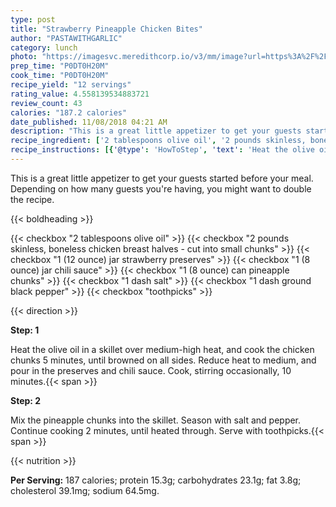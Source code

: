 ```yaml
---
type: post
title: "Strawberry Pineapple Chicken Bites"
author: "PASTAWITHGARLIC"
category: lunch
photo: "https://imagesvc.meredithcorp.io/v3/mm/image?url=https%3A%2F%2Fimages.media-allrecipes.com%2Fuserphotos%2F1975932.jpg"
prep_time: "P0DT0H20M"
cook_time: "P0DT0H20M"
recipe_yield: "12 servings"
rating_value: 4.558139534883721
review_count: 43
calories: "187.2 calories"
date_published: 11/08/2018 04:21 AM
description: "This is a great little appetizer to get your guests started before your meal. Depending on how many guests you're having, you might want to double the recipe."
recipe_ingredient: ['2 tablespoons olive oil', '2 pounds skinless, boneless chicken breast halves - cut into small chunks', '1 (12 ounce) jar strawberry preserves', '1 (8 ounce) jar chili sauce', '1 (8 ounce) can pineapple chunks', '1 dash salt', '1 dash ground black pepper', 'toothpicks']
recipe_instructions: [{'@type': 'HowToStep', 'text': 'Heat the olive oil in a skillet over medium-high heat, and cook the chicken chunks 5 minutes, until browned on all sides. Reduce heat to medium, and pour in the preserves and chili sauce. Cook, stirring occasionally, 10 minutes.\n'}, {'@type': 'HowToStep', 'text': 'Mix the pineapple chunks into the skillet. Season with salt and pepper. Continue cooking 2 minutes, until heated through. Serve with toothpicks.\n'}]
---
```


This is a great little appetizer to get your guests started before your meal. Depending on how many guests you're having, you might want to double the recipe. 

{{< boldheading >}}

{{< checkbox "2 tablespoons olive oil" >}}
{{< checkbox "2 pounds skinless, boneless chicken breast halves - cut into small chunks" >}}
{{< checkbox "1 (12 ounce) jar strawberry preserves" >}}
{{< checkbox "1 (8 ounce) jar chili sauce" >}}
{{< checkbox "1 (8 ounce) can pineapple chunks" >}}
{{< checkbox "1 dash salt" >}}
{{< checkbox "1 dash ground black pepper" >}}
{{< checkbox "toothpicks" >}}


{{< direction >}}

**Step: 1**

Heat the olive oil in a skillet over medium-high heat, and cook the chicken chunks 5 minutes, until browned on all sides. Reduce heat to medium, and pour in the preserves and chili sauce. Cook, stirring occasionally, 10 minutes.{{< span >}}

**Step: 2**

Mix the pineapple chunks into the skillet. Season with salt and pepper. Continue cooking 2 minutes, until heated through. Serve with toothpicks.{{< span >}}

{{< nutrition >}}

**Per Serving:** 187 calories; protein 15.3g; carbohydrates 23.1g; fat 3.8g; cholesterol 39.1mg; sodium 64.5mg.